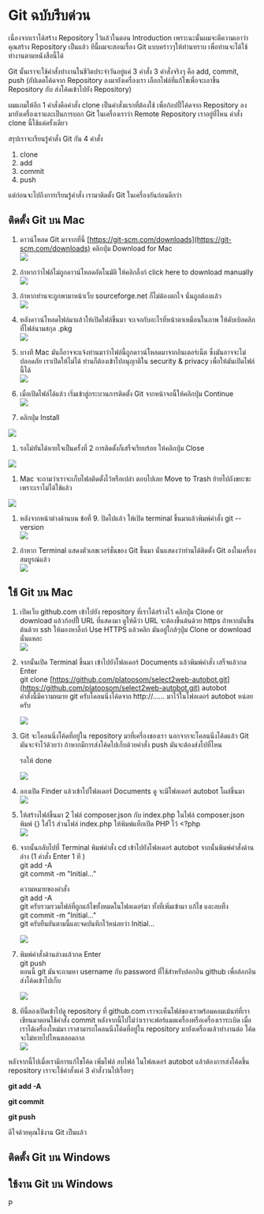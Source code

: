 # Git ฉบับรีบด่วน

เนื่องจากเราได้สร้าง Repository ไว้แล้วในตอน Introduction เพราะฉะนั้นผมจะตีความเอาว่าคุณสร้าง Repository เป็นแล้ว ทีนี้ผมจะสอนเรื่อง Git แบบคร่าวๆให้ท่านทราบ เพื่อท่านจะได้ใช้ทำงานตามหนังสือนี้ได้

Git นั้นเราจะใช้คำสั่งทำงานในชีวิตประจำวันอยู่แค่ 3 คำสั่ง 3 คำสั่งจริงๆ คือ add, commit, push \(อัปเดตโค้ดจาก Repository ลงมายังเครื่องเรา เลือกไฟล์ที่แก้ไขเพื่อจะเอาขึ้น Repository กับ ส่งโค้ดเข้าไปยัง Repository\)

ผมแถมให้อีก 1 คำสั่งคือคำสั่ง clone เป็นคำสั่งแรกที่ต้องใช้ เพื่อก้อปปี้โค้ดจาก Repository ลงมายังเครื่องเราและเป็นการบอก Git ในเครื่องเราว่า Remote Repository เราอยู่ที่ไหน คำสั่ง clone นี้ใช้แค่ครั้งเดียว

สรุปเราจะเรียนรู้คำสั่ง Git กัน 4 คำสั่ง

1. clone
2. add
3. commit
4. push

แต่ก่อนจะไปถึงการเรียนรู้คำสั่ง เรามาติดตั้ง Git ในเครื่องกันก่อนดีกว่า

## ติดตั้ง Git บน Mac

1. ดาวน์โหลด Git มาจากที่นี่ [https://git-scm.com/downloads](https://git-scm.com/downloads) คลิกปุ่ม Download for Mac  
   ![](/assets/2017-10-10_1050.png)

2. ถ้าหากว่าไฟล์ไม่ถูกดาวน์โหลดอัตโนมัติ ให้คลิกลิ้งก์ click here to download manually  
   ![](/assets/2017-10-10_1051.png)

3. ถ้าหากท่านจะถูกพามาหน้าเว็บ sourceforge.net ก็ไม่ต้องตกใจ นั่นถูกต้องแล้ว  
   ![](/assets/2017-10-10_1052.png)

4. หลังดาวน์โหลดไฟล์มาแล้วให้เปิดไฟล์ขึ้นมา จะเจอกับอะไรที่หน้าตาเหมือนในภาพ ให้ดับเบิลคลิกที่ไฟล์นามสกุล .pkg  
   ![](/assets/2017-10-10_1053.png)

5. บางที Mac มันก็อาจจะแจ้งท่านมาว่าไฟล์นี้ถูกดาวน์โหลดมาจากอินเตอร์เน็ต ซึ่งมันอาจจะไม่ปลอดภัย เราเปิดให้ไม่ได้ ท่านก็ต้องเข้าไปอนุญาติใน security & privacy เพื่อให้มันเปิดไฟล์นี้ได้  
   ![](/assets/2017-10-10_1054.png)

6. เมื่อเปิดไฟล์ได้แล้ว เริ่มเข้าสู่กระบวนการติดตั้ง Git จากหน้าจอนี้ให้คลิกปุ่ม Continue  
   ![](/assets/2017-10-10_1055.png)

7. คลิกปุ่ม Install

![](/assets/2017-10-10_1056.png)

1. รอไม่ทันได้หายใจเป็นครั้งที่ 2 การติดตั้งก็เสร็จเรียบร้อย ให้คลิกปุ่ม Close

![](/assets/2017-10-10_1057.png)

1. Mac จะถามว่าเราจะเก็บไฟลติดตั้งไว้หรือเปล่า ตอบไปเลย Move to Trash ย้ายไปถังขยะซะ เพราะเราไม่ได้ใช้แล้ว 

![](/assets/2017-10-10_1058.png)

1. หลังจากหน้าต่างด้านบน ข้อที่ 9. ปิดไปแล้ว ให้เปิด terminal ขึ้นมาแล้วพิมพ์คำสั่ง git --version  
   ![](/assets/2017-10-10_1059.png)

2. ถ้าหาก Terminal แสดงตัวเลขเวอร์ชั่นของ Git ขึ้นมา นั่นแสดงว่าท่านได้ติดตั้ง Git ลงในเครื่องสมบูรณ์แล้ว   
   ![](/assets/2017-10-10_1060.png)

## ใช้ Git บน Mac

1. เปิดเว็บ github.com เข้าไปยัง repository ที่เราได้สร้างไว้ คลิกปุ่ม Clone or download แล้วก้อปปี้ URL ที่แสดงมา ดูให้ดีว่า URL จะต้องขึ้นต้นด้วย https ถ้าหากมันขึ้นต้นด้วย ssh ให้มองหาลิ้งก์ Use HTTPS แล้วคลิก มันอยู่ใกล้ๆปุ่ม Clone or download นั่นแหละ  
   ![](/assets/2017-10-10_1135.png)

2. จากนั้นเปิด Terminal ขึ้นมา เข้าไปยังโฟลเดอร์ Documents แล้วพิมพ์คำสั่ง เสร็จแล้วกด Enter  
   git clone [https://github.com/platoosom/select2web-autobot.git](https://github.com/platoosom/select2web-autobot.git) autobot  
   คำสั่งนี้มีความหมาย git ครับโคลนนิ่งโค้ดจาก http://...... มาไว้ในโฟลเดอร์ autobot หน่อยครับ

   ![](/assets/2017-10-10_1139.png)

3. Git จะโคลนนิ่งโค้ดที่อยู่ใน repository มาที่เครื่องของเรา นอกจากจะโคลนนิ่งโค้ดแล้ว Git มันจะจำไว้ด้วยว่า ถ้าหากมีการส่งโค้ดไปเก็บด้วยคำสั่ง push มันจะต้องส่งไปที่ไหน

   รอให้ done

   ![](/assets/2017-10-10_1140.png)

4. ลองเปิด Finder แล้วเข้าไปโฟลเดอร์ Documents ดู จะมีโฟลเดอร์ autobot โผล่ขึ้นมา  
   ![](/assets/2017-10-10_1141.png)

5. ให้สร้างไฟล์ขึ้นมา 2 ไฟล์ composer.json กับ index.php  ในไฟล์ composer.json พิมพ์ {} ใส่ไว้ ส่วนไฟล์ index.php ให้พิมพ์แท็กเปิด PHP ไว้ &lt;?php   
   ![](/assets/2017-10-10_1142.png)

6. จากนั้นกลับไปที่ Terminal พิมพ์คำสั่ง cd เข้าไปยังโฟลเดอร์ autobot จากนั้นพิมพ์คำสั่งด้านล่าง \(1 คำสั่ง Enter 1 ที \)  
   git add -A  
   git commit -m "Initial..."

   ความหมายของคำสั่ง  
   git add -A  
   git ครับรวมรวมไฟล์ที่ถูกแก้ไขทั้งหมดในโฟลเดอร์มา ทั้งที่เพิ่มเข้ามา แก้ไข และลบทิ้ง  
   git commit -m "Initial..."  
   git ครับยืนยันตามนี้และจดบันทึกไว้หน่อยว่า Initial...

   ![](/assets/2017-10-10_1148.png)

7. พิมพ์คำสั่งด้านล่างแล้วกด Enter   
   git push  
   ตอนนี้ git มันจะถามหา username กับ password ที่ใช้สำหรับล้อกอิน github เพื่อล้อกอินส่งโค้ดเข้าไปเก็บ

   ![](/assets/2017-10-10_1149.png)

8. ทีนี้ลองเปิดเข้าไปดู repository ที่ github.com เราจะเห็นไฟล์ของเราพร้อมคอมเม้นท์ที่เราเขียนมาตอนใช้คำสั่ง commit หลังจากนี้ไปไม่ว่าเราจะฟอร์แมตเครื่องหรือเครื่องเราระเบิด เมื่อเราได้เครื่องใหม่มา เราสามารถโคลนนิ่งโค้ดที่อยู่ใน repository มายังเครื่องแล้วทำงานต่อ โค้ดจะไม่หายไปไหนตลอดกาล  
   ![](/assets/2017-10-10_1150.png)

หลังจากนี้ไปเมื่อเรามีการแก้ไขโค้ด เพิ่มไฟล์ ลบไฟล์ ในโฟลเดอร์ autobot แล้วต้องการส่งโค้ดขึ้น repository เราจะใช้คำสั่งแค่ 3 คำสั่งวนไปเรื่อยๆ

**git add -A**

**git commit**

**git push**

ดีใจด้วยคุณใช้งาน Git เป็นแล้ว



## ติดตั้ง Git บน Windows



## ใช้งาน Git บน Windows









P

